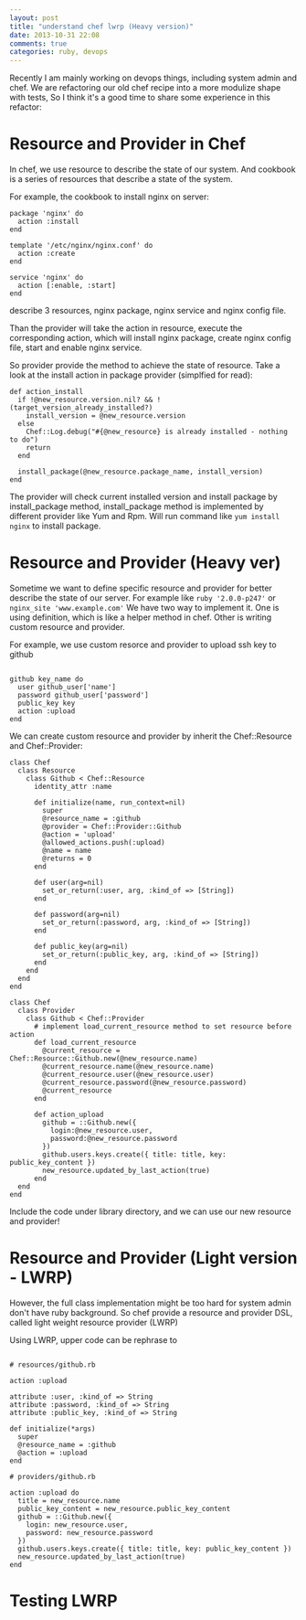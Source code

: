```yaml
---
layout: post
title: "understand chef lwrp (Heavy version)"
date: 2013-10-31 22:08
comments: true
categories: ruby, devops
---
```


Recently I am mainly working on devops things, including system admin and chef.
We are refactoring our old chef recipe into a more modulize shape with tests,
So I think it's a good time to share some experience in this refactor:

# Resource and Provider in Chef

In chef, we use resource to describe the state of our system.
And cookbook is a series of resources that describe a state of the system.

For example, the cookbook to install nginx on server:

```
package 'nginx' do
  action :install
end

template '/etc/nginx/nginx.conf' do
  action :create
end

service 'nginx' do
  action [:enable, :start]
end
```

describe 3 resources, nginx package, nginx service and nginx config file.

Than the provider will take the action in resource, execute the corresponding action,
which will install nginx package, create nginx config file, start and enable nginx service.

So provider provide the method to achieve the state of resource.
Take a look at the install action in package provider (simplfied for read):

```
def action_install
  if !@new_resource.version.nil? && !(target_version_already_installed?)
    install_version = @new_resource.version
  else
    Chef::Log.debug("#{@new_resource} is already installed - nothing to do")
    return
  end

  install_package(@new_resource.package_name, install_version)
end
```

The provider will check current installed version and install package by install_package method,
install_package method is implemented by different provider like Yum and Rpm.
Will run command like `yum install nginx` to install package.

# Resource and Provider (Heavy ver)

Sometime we want to define specific resource and provider for better describe the state of our server.
For example like `ruby '2.0.0-p247'` or `nginx_site 'www.example.com'`
We have two way to implement it. One is using definition, which is like a helper method in chef.
Other is writing custom resource and provider.

For example, we use custom resorce and provider to upload ssh key to github
```

github key_name do
  user github_user['name']
  password github_user['password']
  public_key key
  action :upload
end

```

We can create custom resource and provider by inherit the Chef::Resource and Chef::Provider:

```
class Chef
  class Resource
    class Github < Chef::Resource
      identity_attr :name

      def initialize(name, run_context=nil)
        super
        @resource_name = :github
        @provider = Chef::Provider::Github
        @action = 'upload'
        @allowed_actions.push(:upload)
        @name = name
        @returns = 0
      end

      def user(arg=nil)
        set_or_return(:user, arg, :kind_of => [String])
      end

      def password(arg=nil)
        set_or_return(:password, arg, :kind_of => [String])
      end

      def public_key(arg=nil)
        set_or_return(:public_key, arg, :kind_of => [String])
      end
    end
  end
end

class Chef
  class Provider
    class Github < Chef::Provider
      # implement load_current_resource method to set resource before action
      def load_current_resource
        @current_resource = Chef::Resource::Github.new(@new_resource.name)
        @current_resource.name(@new_resource.name)
        @current_resource.user(@new_resource.user)
        @current_resource.password(@new_resource.password)
        @current_resource
      end

      def action_upload
        github = ::Github.new({
          login:@new_resource.user,
          password:@new_resource.password
        })
        github.users.keys.create({ title: title, key: public_key_content })
        new_resource.updated_by_last_action(true)
      end
  end
end
```

Include the code under library directory, and we can use our new resource and provider!

# Resource and Provider (Light version - LWRP)

However, the full class implementation might be too hard for system admin don't have ruby background.
So chef provide a resource and provider DSL, called light weight resource provider (LWRP)

Using LWRP, upper code can be rephrase to
```

# resources/github.rb

action :upload

attribute :user, :kind_of => String
attribute :password, :kind_of => String
attribute :public_key, :kind_of => String

def initialize(*args)
  super
  @resource_name = :github
  @action = :upload
end

# providers/github.rb

action :upload do
  title = new_resource.name
  public_key_content = new_resource.public_key_content
  github = ::Github.new({
    login: new_resource.user,
    password: new_resource.password
  })
  github.users.keys.create({ title: title, key: public_key_content })
  new_resource.updated_by_last_action(true)
end

```

# Testing LWRP
